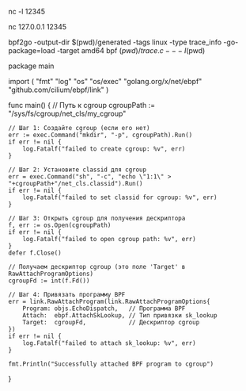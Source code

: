 

nc -l 12345

nc 127.0.0.1 12345



bpf2go -output-dir $(pwd)/generated -tags linux -type trace_info -go-package=load -target amd64 bpf $(pwd)/trace.c -- -I$(pwd)

package main

import (
    "fmt"
    "log"
    "os"
    "os/exec"
    "golang.org/x/net/ebpf"
    "github.com/cilium/ebpf/link"
)

func main() {
    // Путь к cgroup
    cgroupPath := "/sys/fs/cgroup/net_cls/my_cgroup"

    // Шаг 1: Создайте cgroup (если его нет)
    err := exec.Command("mkdir", "-p", cgroupPath).Run()
    if err != nil {
        log.Fatalf("failed to create cgroup: %v", err)
    }

    // Шаг 2: Установите classid для cgroup
    err = exec.Command("sh", "-c", "echo \"1:1\" > "+cgroupPath+"/net_cls.classid").Run()
    if err != nil {
        log.Fatalf("failed to set classid for cgroup: %v", err)
    }

    // Шаг 3: Открыть cgroup для получения дескриптора
    f, err := os.Open(cgroupPath)
    if err != nil {
        log.Fatalf("failed to open cgroup path: %v", err)
    }
    defer f.Close()

    // Получаем дескриптор cgroup (это поле 'Target' в RawAttachProgramOptions)
    cgroupFd := int(f.Fd())

    // Шаг 4: Привязать программу BPF
    err = link.RawAttachProgram(link.RawAttachProgramOptions{
        Program: objs.EchoDispatch,   // Программа BPF
        Attach:  ebpf.AttachSkLookup, // Тип привязки sk_lookup
        Target:  cgroupFd,            // Дескриптор cgroup
    })
    if err != nil {
        log.Fatalf("failed to attach sk_lookup: %v", err)
    }

    fmt.Println("Successfully attached BPF program to cgroup")
}

































